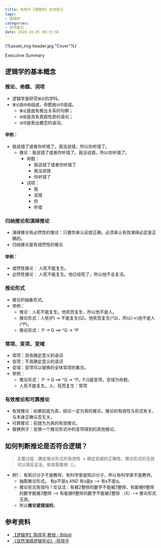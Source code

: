 ```yaml
---
title: 陈晓平《逻辑学》读书笔记
tags:
- 逻辑学
categories:
- 读书笔记
date: 2020-10-05 00:15:56
---
```


<!--在此处插入头图-->

{%asset_img header.jpg "Cover"%}

<!--在此处插入概述-->

Executive Summary

<!--more-->

<!--以下为正文-->

## 逻辑学的基本概念

### 推论、命题、词项
- 逻辑学是研究`推论`的学科。
- `推论`由`命题`组成，命题由`词项`组成。
     - `推论`是由有推出关系的句群；
     - `命题`是具有真假性质的语句；
     - `词项`是表达概念的语词。
#### 举例：
  - 我说错了或者你听错了。我没说错，所以你听错了。
    - 推论：我说错了或者你听错了。我没说错，所以你听错了。
        - 命题：
            - 我说错了或者你听错了
            - 我没说错
            - 你听错了
        - 词项：
            - 我
            - 说错
            - 你
            - 听错

### 归纳推论和演绎推论
- 演绎推论有必然性的推论：只要你承认前提正确，必须承认有效演绎必定是正确的。
- 归纳推论是有或然性的推论
#### 举例：
- 或然性推论： 人死不能复生。
- 必然性推论： 人死不能复生。他已经死了，所以他不会复活。


### 推论形式
- 推论的抽象形式。
- 举例：
    - 推论：人死不能复生。他死而复生，所以他不是人。
    - 推论形式：人死(P) -> 不能复生(Q)。他死而复生(^Q)，所以(->)他不是人(^P)。
    - 推论形式： P -> Q ==> ^Q -> ^P

### 常项、变项、变域
- 常项：具有确定意义的语词
- 变项：不具确定意义的语词
- 变域：变项可以替换的全体常项的集合。
- 举例：
    - 推论形式： P -> Q ==> ^Q -> ^P。P,Q是变项，变域为命题。
    - 人死不能复生。人、死而复生：常项

### 有效推论和可靠推论
- 有效推论：如果前提为真，结论一定为真的推论。推论的有效性与形式有关，与本身正确与否无关。
- 可靠推论：前提为为真的有效推论。
- 替换例子：变换一个推论形式中的变项得到的其他推论。

## 如何判断推论是否符合逻辑？
> 主要过程：确定推论形式的有效性 -> 确定前提的正确性。推论形式的无效可以用反证法，有效需要用（）。
- 例1： 有知识分子不是教师，有科学家是知识分子，所以有科学家不是教师。
    - 抽取推论形式。 有p不是q AND 有s是p --> 有s不是q。
    - 推论形式有效吗？反证法：有被2整除的数字不能被3整除，有能被6整除的数字能被3整除 --> 有能被6整除的数字不能被2整除 （X）--> 推论形式无效。
    - 所以<b>推论是错误的</b>。

## 参考资料
- [【逻辑学】陈晓平 教授 - Bilibili](https://www.bilibili.com/video/BV1Gs411b7k6)
- [《自然演绎逻辑导论》-陈晓平](r2.pdf)